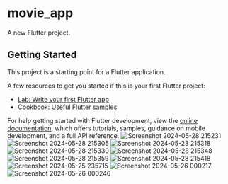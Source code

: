 # movie_app

A new Flutter project.

## Getting Started

This project is a starting point for a Flutter application.

A few resources to get you started if this is your first Flutter project:

- [Lab: Write your first Flutter app](https://docs.flutter.dev/get-started/codelab)
- [Cookbook: Useful Flutter samples](https://docs.flutter.dev/cookbook)

For help getting started with Flutter development, view the
[online documentation](https://docs.flutter.dev/), which offers tutorials,
samples, guidance on mobile development, and a full API reference.
![Screenshot 2024-05-28 215231](https://github.com/sovanmakara3/MNmovie_app/assets/149930323/1a4c220b-2fba-4934-a2c8-1b56a23d8690)
![Screenshot 2024-05-28 215305](https://github.com/sovanmakara3/MNmovie_app/assets/149930323/5ab14bf5-7147-42ea-b02a-40e8e4ef40c4)
![Screenshot 2024-05-28 215318](https://github.com/sovanmakara3/MNmovie_app/assets/149930323/b2736e82-b50e-4074-83a7-f4fe13e42fa8)
![Screenshot 2024-05-28 215330](https://github.com/sovanmakara3/MNmovie_app/assets/149930323/6a75278d-76af-4fa5-9384-a21ca2dd85ac)
![Screenshot 2024-05-28 215348](https://github.com/sovanmakara3/MNmovie_app/assets/149930323/fb4afd5c-39cb-4a88-933a-be8683f53eef)
![Screenshot 2024-05-28 215359](https://github.com/sovanmakara3/MNmovie_app/assets/149930323/5329b7b7-0426-4a35-9246-9ab4b20f7a0f)
![Screenshot 2024-05-28 215418](https://github.com/sovanmakara3/MNmovie_app/assets/149930323/1441f964-6e90-483b-a349-3177ac75a0ad)
![Screenshot 2024-05-25 235715](https://github.com/sovanmakara3/MNmovie_app/assets/149930323/bb864355-1045-4f92-ba3d-58d5dd33829c)
![Screenshot 2024-05-26 000217](https://github.com/sovanmakara3/MNmovie_app/assets/149930323/2b9c5f67-adc9-473d-b656-f513a5b26b0a)
![Screenshot 2024-05-26 000246](https://github.com/sovanmakara3/MNmovie_app/assets/149930323/364e0eee-0b91-424b-8b34-cf680ec3833e)
